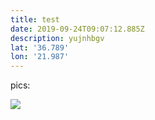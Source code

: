 ```yaml
---
title: test
date: 2019-09-24T09:07:12.885Z
description: yujnhbgv
lat: '36.789'
lon: '21.987'
---
```

pics:

![](/images/uploads/screenshot-2019-09-19-at-15.16.46.png)
